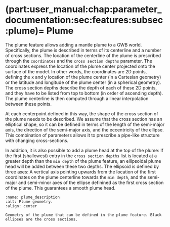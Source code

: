 (part:user_manual:chap:parameter_documentation:sec:features:subsec:plume)=
Plume
======================

The plume feature allows adding a mantle plume to a GWB world. Specifically, the plume is described in terms of its centerline and a number of cross sections.
The location of the centerline of the plume is prescribed through the `coordinates` and the `cross section depths` parameter. The coordinates express the location of the plume center projected onto the surface of the model. In other words, the coordinates are 2D points, defining the x and y location of the plume center (in a Cartesian geometry) or the latitude and longitude of the plume center (in a spherical geometry). The cross section depths describe the depth of each of these 2D points, and they have to be listed from top to bottom (in order of ascending depth). The plume centerline is then computed through a linear interpolation between these points.

At each centerpoint defined in this way, the shape of the cross section of the plume needs to be described. We assume that the cross section has an elliptical shape, so it can be defined in terms of the length of the semi-major axis, the direction of the semi-major axis, and the eccentricity of the ellipse. This combination of parameters allows it to prescribe a pipe-like structure with changing cross-sections.

In addition, it is also possible to add a plume head at the top of the plume: If the first (shallowest) entry in the `cross section depths` list is located at a greater depth than the `min depth` of the plume feature, an ellipsoidal plume head will be added between these two depths. The ellipsoid is defined by three axes: A vertical axis pointing upwards from the location of the first coordinates on the plume centerline towards the `min depth`, and the semi-major and semi-minor axes of the ellipse definined as the first cross section of the plume. This guarantees a smooth plume head.

```{figure} ./plume_description.png
:name: plume_description
:alt: Plume geometry.
:align: center

Geometry of the plume that can be defined in the plume feature. Black ellipses are the cross sections.
```
